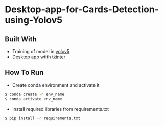 # Desktop-app-for-Cards-Detection-using-Yolov5
## Built With
* Training of model in [yolov5](https://github.com/ultralytics/yolov5)
* Desktop app wtith [tkinter](https://docs.python.org/3/library/tkinter.html)
## How To Run
* Create conda environment and activate it
 ```sh
 $ conda create -n env_name
 $ conda activate env_name 
 ```
* Install required libraries from requirements.txt
 ```sh
 $ pip install -r requirements.txt
 ```
 
